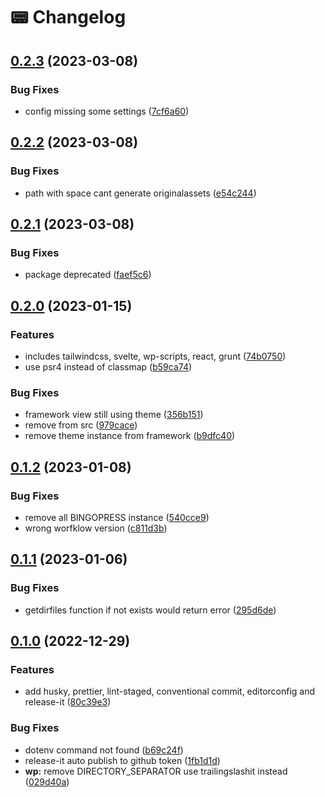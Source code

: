 # 📟 Changelog

## [0.2.3](https://github.com/artistudioxyz/dot-framework/compare/v0.2.2...v0.2.3) (2023-03-08)


### Bug Fixes

* config missing some settings ([7cf6a60](https://github.com/artistudioxyz/dot-framework/commit/7cf6a60e632e5eaeecdd9f706be0f6788b5608ad))

## [0.2.2](https://github.com/artistudioxyz/dot-framework/compare/v0.2.1...v0.2.2) (2023-03-08)


### Bug Fixes

* path with space cant generate originalassets ([e54c244](https://github.com/artistudioxyz/dot-framework/commit/e54c244e1a58a66c162a88d3f079dec0231e917d))

## [0.2.1](https://github.com/artistudioxyz/dot-framework/compare/v0.2.0...v0.2.1) (2023-03-08)


### Bug Fixes

* package deprecated ([faef5c6](https://github.com/artistudioxyz/dot-framework/commit/faef5c67dc771c832803dcd26bfcea27139f1102))

## [0.2.0](https://github.com/artistudioxyz/dot-framework/compare/v0.1.2...v0.2.0) (2023-01-15)


### Features

* includes tailwindcss, svelte, wp-scripts, react, grunt ([74b0750](https://github.com/artistudioxyz/dot-framework/commit/74b0750b3ae5f9435ae02fc86b5aa9a38c37462b))
* use psr4 instead of classmap ([b59ca74](https://github.com/artistudioxyz/dot-framework/commit/b59ca7409ff87f2141c2c8263c8803caf40ceafc))


### Bug Fixes

* framework view still using theme ([356b151](https://github.com/artistudioxyz/dot-framework/commit/356b1517f63cae84e0c6f7fad06ce15c858c3ce8))
* remove  from src ([979cace](https://github.com/artistudioxyz/dot-framework/commit/979cace8c08bf62a0bda5d7a78b0582576d845d2))
* remove theme instance from framework ([b9dfc40](https://github.com/artistudioxyz/dot-framework/commit/b9dfc40cda274c5a1ccd77171fb06046240ce908))

## [0.1.2](https://github.com/artistudioxyz/dot-framework/compare/v0.1.1...v0.1.2) (2023-01-08)


### Bug Fixes

* remove all BINGOPRESS instance ([540cce9](https://github.com/artistudioxyz/dot-framework/commit/540cce9b851c5409705f51441d3201020db6af80))
* wrong worfklow version ([c811d3b](https://github.com/artistudioxyz/dot-framework/commit/c811d3b3e4ed897ed31e0c7f93e028d98ecc43fd))

## [0.1.1](https://github.com/artistudioxyz/dot-framework/compare/v0.1.0...v0.1.1) (2023-01-06)


### Bug Fixes

* getdirfiles function if not exists would return error ([295d6de](https://github.com/artistudioxyz/dot-framework/commit/295d6de23abb764e49f040d8bacd3a3a527edf2f))

## [0.1.0](https://github.com/artistudioxyz/dot-framework/compare/v0.0.5...v0.1.0) (2022-12-29)


### Features

* add husky, prettier, lint-staged, conventional commit, editorconfig and release-it ([80c39e3](https://github.com/artistudioxyz/dot-framework/commit/80c39e326a4aea01013d220b36e3fd5fb4bc81c3))


### Bug Fixes

* dotenv command not found ([b69c24f](https://github.com/artistudioxyz/dot-framework/commit/b69c24f1913e605aeb37619252f98cb4b6cf17cf))
* release-it auto publish to github token ([1fb1d1d](https://github.com/artistudioxyz/dot-framework/commit/1fb1d1d7d6f7d5d48b4cbd142fddb1ea3c9dcaa5))
* **wp:** remove DIRECTORY_SEPARATOR use trailingslashit instead ([029d40a](https://github.com/artistudioxyz/dot-framework/commit/029d40ade3d8cac2b03fb7715e6f5c53cc63f93b))